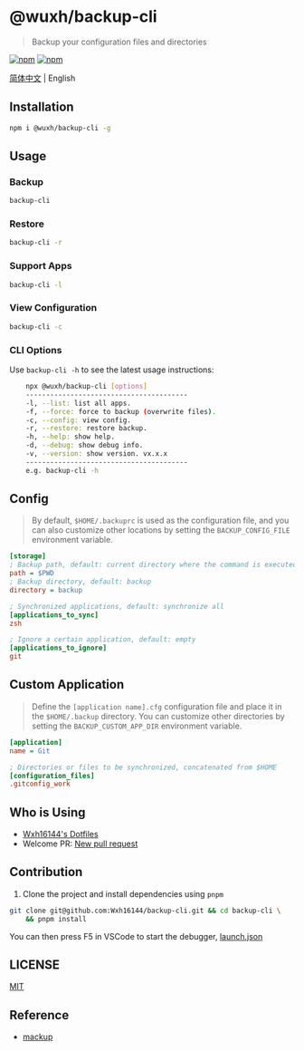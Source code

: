 # @wuxh/backup-cli

> Backup your configuration files and directories

[![npm](https://img.shields.io/npm/v/@wuxh/backup-cli.svg?style=for-the-badge)](https://www.npmjs.com/package/@wuxh/backup-cli)
[![npm](https://img.shields.io/npm/dt/@wuxh/backup-cli.svg?style=for-the-badge)](https://www.npmjs.com/package/@wuxh/backup-cli)

[简体中文](./README.md) | English

## Installation

```bash
npm i @wuxh/backup-cli -g
```

## Usage

### Backup

```bash
backup-cli
```

### Restore

```bash
backup-cli -r
```

### Support Apps

```bash
backup-cli -l
```

### View Configuration

```bash
backup-cli -c
```

### CLI Options

Use `backup-cli -h` to see the latest usage instructions:

```bash
    npx @wuxh/backup-cli [options]
    ----------------------------------------
    -l, --list: list all apps.
    -f, --force: force to backup (overwrite files).
    -c, --config: view config.
    -r, --restore: restore backup.
    -h, --help: show help.
    -d, --debug: show debug info.
    -v, --version: show version. vx.x.x
    ----------------------------------------
    e.g. backup-cli -h
```

## Config

> By default, `$HOME/.backuprc` is used as the configuration file, and you can also customize other locations by setting the `BACKUP_CONFIG_FILE` environment variable.

```ini
[storage]
; Backup path, default: current directory where the command is executed.
path = $PWD
; Backup directory, default: backup
directory = backup

; Synchronized applications, default: synchronize all
[applications_to_sync]
zsh

; Ignore a certain application, default: empty
[applications_to_ignore]
git

```

## Custom Application

> Define the `[application name].cfg` configuration file and place it in the `$HOME/.backup` directory. You can customize other directories by setting the `BACKUP_CUSTOM_APP_DIR` environment variable.

```ini
[application]
name = Git

; Directories or files to be synchronized, concatenated from $HOME
[configuration_files]
.gitconfig_work
```

## Who is Using

- [Wxh16144's Dotfiles](https://github.com/Wxh16144/dotfiles)
- Welcome PR: [New pull request](https://github.com/Wxh16144/backup-cli/pulls)

## Contribution

1. Clone the project and install dependencies using `pnpm`

```bash
git clone git@github.com:Wxh16144/backup-cli.git && cd backup-cli \
    && pnpm install
```

You can then press F5 in VSCode to start the debugger, [launch.json](./.vscode/launch.json)

## LICENSE

[MIT](./LICENSE)

## Reference

- [mackup](https://github.com/lra/mackup)

